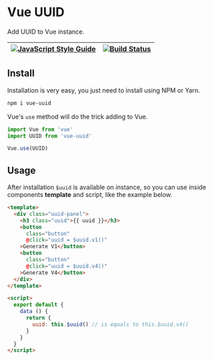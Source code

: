 # Vue UUID

Add UUID to Vue instance.

| [![JavaScript Style Guide][2]][3] | [![Build Status][0]][1] |
|---|---|

[0]: https://travis-ci.org/VitorLuizC/vue-uuid.svg?branch=master
[1]: https://travis-ci.org/VitorLuizC/vue-uuid
[2]: https://img.shields.io/badge/code_style-standard-brightgreen.svg
[3]: https://standardjs.com

## Install

Installation is very easy, you just need to install using NPM or Yarn.

```sh
npm i vue-uuid
```

Vue's `use` method will do the trick adding to Vue.

```js
import Vue from 'vue'
import UUID from 'vue-uuid'

Vue.use(UUID)
```

## Usage

After installation `$uuid` is available on instance, so you can use inside
components **template** and script, like the example below.

```html
<template>
  <div class="uuid-panel">
    <h3 class="uuid">{{ uuid }}</h3>
    <button
      class="button"
      @click="uuid = $uuid.v1()"
    >Generate V1</button>
    <button
      class="button"
      @click="uuid = $uuid.v4()"
    >Generate V4</button>
  </div>
</template>

<script>
  export default {
    data () {
      return {
        uuid: this.$uuid() // is equals to this.$uuid.v4()
      }
    }
  }
</script>
```
